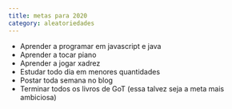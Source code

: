```yaml
---
title: metas para 2020
category: aleatoriedades
---
```


* Aprender a programar em javascript e java
* Aprender a tocar piano
* Aprender a jogar xadrez
* Estudar todo dia em menores quantidades
* Postar toda semana no blog
* Terminar todos os livros de GoT (essa talvez seja a meta mais ambiciosa)